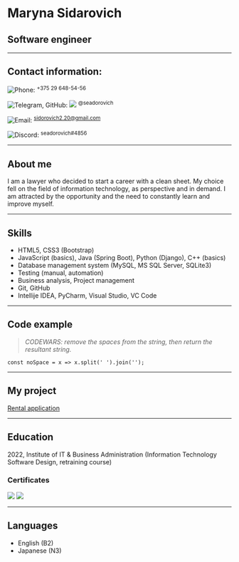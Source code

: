 # **Maryna Sidarovich**
## **Software engineer**
---
## Contact information:
![Phone:](/rsschool-cv/icons-phone-25.png) 
<sup>+375 29 648-54-56</sup>

![Telegram, GitHub:](/rsschool-cv/icons-telegram-25.png) 
![](/rsschool-cv/icons-github-25.png) 
<sup>@seadorovich</sup>

![Email:](/rsschool-cv/icons-gmail-25.png) 
<sup>sidorovich2.20@gmail.com</sup>

![Discord:](/rsschool-cv/icons-discord-25.png) 
<sup>seadorovich#4856</sup>

---
## About me
I am a lawyer who decided to start a career with a clean sheet. My choice fell on the field of information technology, as perspective and in demand. I am attracted by the opportunity and the need to constantly learn and improve myself.

---
## Skills
- HTML5, CSS3 (Bootstrap)
- JavaScript (basics), Java (Spring Boot), Python (Django), C++ (basics)
- Database management system (MySQL, MS SQL Server, SQLite3)
- Testing (manual, automation)
- Business analysis, Project management
- Git, GitHub
- Intellije IDEA, PyCharm, Visual Studio, VC Code

---
## Code example
>*CODEWARS: remove the spaces from the string, then return the resultant string.*

```
const noSpace = x => x.split(' ').join('');
```
---
## My project

[Rental application](http://seadorovich.pythonanywhere.com/myrent/)

---
## Education

2022, Institute of IT & Business Administration (Information Technology Software Design, retraining course)

### Certificates
![](/rsschool-cv/HTML5.CSS3%20.jpg)
![](/rsschool-cv/stepik-certificate-58852-426c498.jpg)

---
## Languages
+ English (B2)
+ Japanese (N3)




